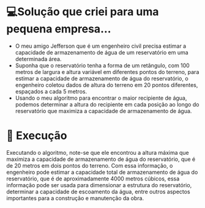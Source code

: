 # 💻Solução que criei para uma pequena empresa...
- O meu amigo Jefferson que é um engenheiro civil precisa estimar a capacidade de armazenamento de água de um reservatório em uma determinada área.
- Suponha que o reservatório tenha a forma de um retângulo, com 100 metros de largura e altura variável em diferentes pontos do terreno, para estimar a capacidade de armazenamento de água do reservatório, o engenheiro coletou dados de altura do terreno em 20 pontos diferentes, espaçados a cada 5 metros.
- Usando o meu  algoritmo para encontrar o maior recipiente de água, podemos determinar a altura do recipiente em cada posição ao longo do reservatório que maximiza a capacidade de armazenamento de água. 

# 🚀 Execução
Executando o algoritmo, note-se que ele  encontrou a altura máxima que maximiza a capacidade de armazenamento de água do reservatório, que é de 20 metros em dois pontos do terreno. Com essa informação, o engenheiro pode estimar a capacidade total de armazenamento de água do reservatório, que é de aproximadamente 4000 metros cúbicos, essa informação pode ser usada para dimensionar a estrutura do reservatório, determinar a capacidade de escoamento da água, entre outros aspectos importantes para a construção e manutenção da obra.
